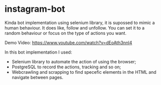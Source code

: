 # instagram-bot
Kinda bot implementation using selenium library, it is supossed to mimic a human behaviour.
It does like, follow and unfollow. You can set it to a random behaviour or focus on the type of actions you want.

Demo Video:
https://www.youtube.com/watch?v=dEoAth3nnl4

In this bot implementation I used:
- Selenium library to automate the action of using the browser;
- PostgreSQL to record the actions, tracking and so on;
- Webcrawling and scrapping to find specefic elements in the HTML and navigate between pages.
